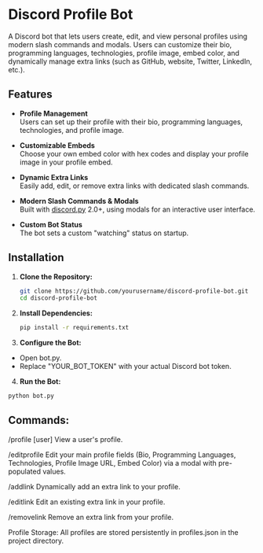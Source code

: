 # Discord Profile Bot

A Discord bot that lets users create, edit, and view personal profiles using modern slash commands and modals. Users can customize their bio, programming languages, technologies, profile image, embed color, and dynamically manage extra links (such as GitHub, website, Twitter, LinkedIn, etc.).

## Features

- **Profile Management**  
  Users can set up their profile with their bio, programming languages, technologies, and profile image.

- **Customizable Embeds**  
  Choose your own embed color with hex codes and display your profile image in your profile embed.

- **Dynamic Extra Links**  
  Easily add, edit, or remove extra links with dedicated slash commands.

- **Modern Slash Commands & Modals**  
  Built with [discord.py](https://github.com/Rapptz/discord.py) 2.0+, using modals for an interactive user interface.

- **Custom Bot Status**  
  The bot sets a custom "watching" status on startup.

## Installation

1. **Clone the Repository:**

   ```bash
   git clone https://github.com/yourusername/discord-profile-bot.git
   cd discord-profile-bot
   ```
2. **Install Dependencies:**
    ```bash
    pip install -r requirements.txt
    ```
3. **Configure the Bot:**

- Open bot.py.
- Replace "YOUR_BOT_TOKEN" with your actual Discord bot token.

4. **Run the Bot:**
```bash
python bot.py
```


## Commands:

/profile [user]
View a user's profile.

/editprofile
Edit your main profile fields (Bio, Programming Languages, Technologies, Profile Image URL, Embed Color) via a modal with pre-populated values.

/addlink <label> <url>
Dynamically add an extra link to your profile.

/editlink <label> <url>
Edit an existing extra link in your profile.

/removelink <label>
Remove an extra link from your profile.

Profile Storage:
All profiles are stored persistently in profiles.json in the project directory.
